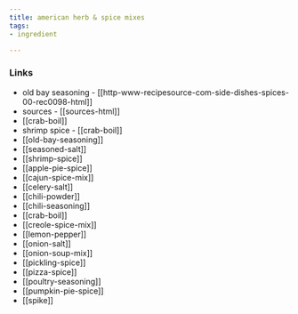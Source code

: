 ```yaml
---
title: american herb & spice mixes
tags:
- ingredient

---
```



### Links

* old bay seasoning - [[http-www-recipesource-com-side-dishes-spices-00-rec0098-html]]
* sources - [[sources-html]]
* [[crab-boil]]
* shrimp spice - [[crab-boil]]
* [[old-bay-seasoning]]
* [[seasoned-salt]]
* [[shrimp-spice]]
* [[apple-pie-spice]]
* [[cajun-spice-mix]]
* [[celery-salt]]
* [[chili-powder]]
* [[chili-seasoning]]
* [[crab-boil]]
* [[creole-spice-mix]]
* [[lemon-pepper]]
* [[onion-salt]]
* [[onion-soup-mix]]
* [[pickling-spice]]
* [[pizza-spice]]
* [[poultry-seasoning]]
* [[pumpkin-pie-spice]]
* [[spike]]
